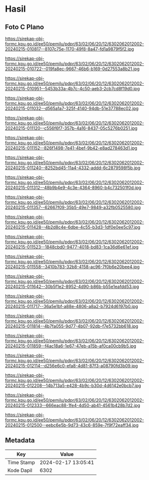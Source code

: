 # Hasil

## Foto C Plano

https://sirekap-obj-formc.kpu.go.id/ee50/pemilu/pdpr/63/02/06/20/12/6302062012002-20240215-010817--8107c75e-1170-49f8-8a47-fd1a9879f5f2.jpg

https://sirekap-obj-formc.kpu.go.id/ee50/pemilu/pdpr/63/02/06/20/12/6302062012002-20240215-010722--019fa8ec-9667-46b6-b169-0d27553a8b21.jpg

https://sirekap-obj-formc.kpu.go.id/ee50/pemilu/pdpr/63/02/06/20/12/6302062012002-20240215-010951--5453b33a-4b7c-4c50-aeb3-2cb7cd8f19d0.jpg

https://sirekap-obj-formc.kpu.go.id/ee50/pemilu/pdpr/63/02/06/20/12/6302062012002-20240215-011032--d565a1a7-325f-4140-94db-51e37788ec02.jpg

https://sirekap-obj-formc.kpu.go.id/ee50/pemilu/pdpr/63/02/06/20/12/6302062012002-20240215-011120--c556f6f7-357b-4a16-8437-05c5276b0251.jpg

https://sirekap-obj-formc.kpu.go.id/ee50/pemilu/pdpr/63/02/06/20/12/6302062012002-20240215-011152--826f1498-7e41-4bef-9b42-e8ad278463d1.jpg

https://sirekap-obj-formc.kpu.go.id/ee50/pemilu/pdpr/63/02/06/20/12/6302062012002-20240215-011240--8252bd45-11a4-4332-addd-6c2879598f5b.jpg

https://sirekap-obj-formc.kpu.go.id/ee50/pemilu/pdpr/63/02/06/20/12/6302062012002-20240215-011312--48b9b4e9-4c3e-4364-8960-b4c732501f0d.jpg

https://sirekap-obj-formc.kpu.go.id/ee50/pemilu/pdpr/63/02/06/20/12/6302062012002-20240215-011357--62667f09-35b5-49e7-9849-a32fb0525580.jpg

https://sirekap-obj-formc.kpu.go.id/ee50/pemilu/pdpr/63/02/06/20/12/6302062012002-20240215-011428--4b2d8c4e-6dbe-4c55-b3d3-1df0e0ee5c97.jpg

https://sirekap-obj-formc.kpu.go.id/ee50/pemilu/pdpr/63/02/06/20/12/6302062012002-20240215-011523--1848cbd0-9477-4018-bd83-1ca36d6e61ef.jpg

https://sirekap-obj-formc.kpu.go.id/ee50/pemilu/pdpr/63/02/06/20/12/6302062012002-20240215-011558--3410b783-32b8-4158-ac96-7f0b6e20bee4.jpg

https://sirekap-obj-formc.kpu.go.id/ee50/pemilu/pdpr/63/02/06/20/12/6302062012002-20240215-011642--30b5f1e2-8952-4d90-b86b-b55e1eafdd53.jpg

https://sirekap-obj-formc.kpu.go.id/ee50/pemilu/pdpr/63/02/06/20/12/6302062012002-20240215-011717--36a5e1bf-a88e-4806-a8a2-b7924d6197b0.jpg

https://sirekap-obj-formc.kpu.go.id/ee50/pemilu/pdpr/63/02/06/20/12/6302062012002-20240215-011814--4b7fa055-9d77-4b07-92db-f7e5732bb618.jpg

https://sirekap-obj-formc.kpu.go.id/ee50/pemilu/pdpr/63/02/06/20/12/6302062012002-20240215-011859--f4ac18a6-1e67-47eb-a15b-af0ca00cb9b5.jpg

https://sirekap-obj-formc.kpu.go.id/ee50/pemilu/pdpr/63/02/06/20/12/6302062012002-20240215-012114--d256e6c0-efa8-4d81-87f3-a08790fd3b09.jpg

https://sirekap-obj-formc.kpu.go.id/ee50/pemilu/pdpr/63/02/06/20/12/6302062012002-20240215-012208--14b713a5-e428-4b9c-b30d-4d6142e0bcb7.jpg

https://sirekap-obj-formc.kpu.go.id/ee50/pemilu/pdpr/63/02/06/20/12/6302062012002-20240215-012333--666eac88-1fe4-4d50-ab41-4561b428b7d2.jpg

https://sirekap-obj-formc.kpu.go.id/ee50/pemilu/pdpr/63/02/06/20/12/6302062012002-20240215-012500--eebc6e5b-9d73-43c6-859e-7f9f72eaff34.jpg


## Metadata

| Key        | Value               |
| ---------- | ------------------- |
| Time Stamp | 2024-02-17 13:05:41 |
| Kode Dapil | 6302                |



